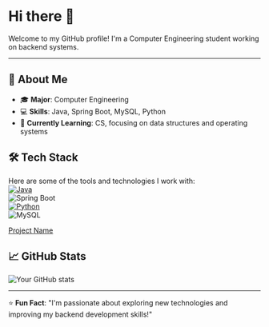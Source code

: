# Hi there 👋  
Welcome to my GitHub profile! I'm a Computer Engineering student working on backend systems.

---

## 🚀 About Me
- 🎓 **Major**: Computer Engineering  
- 💻 **Skills**: Java, Spring Boot, MySQL, Python  
- 🌱 **Currently Learning**: CS, focusing on data structures and operating systems  

## 🛠 Tech Stack
Here are some of the tools and technologies I work with:  
[![Java](https://img.shields.io/badge/Java-ED8B00?style=flat&logo=java&logoColor=white)](https://github.com/wkdwnsghks00/crawl_project)  
![Spring Boot](https://img.shields.io/badge/Spring%20Boot-6DB33F?style=flat&logo=spring-boot&logoColor=white)  
[![Python](https://img.shields.io/badge/Python-3776AB?style=flat&logo=python&logoColor=white)](https://github.com/wkdwnsghks00/crawler)  
![MySQL](https://img.shields.io/badge/MySQL-00000F?style=flat&logo=mysql&logoColor=white)

[Project Name](https://github.com/wkdwnsghks00?tab=repositories)

## 📈 GitHub Stats
![Your GitHub stats](https://github-readme-stats.vercel.app/api?username=wkdwnsghks00&show_icons=true&theme=dracula)

---

⭐️ **Fun Fact**: "I'm passionate about exploring new technologies and improving my backend development skills!"  
